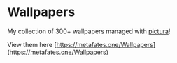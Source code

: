 # Wallpapers

My collection of 300+ wallpapers managed with [pictura](https://github.com/metafates/pictura)!

View them here [https://metafates.one/Wallpapers](https://metafates.one/Wallpapers)


